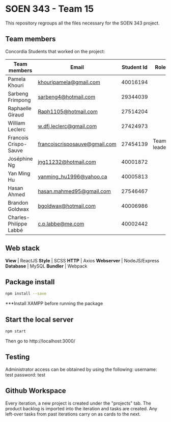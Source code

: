 # SOEN 343 - Team 15
This repository regroups all the files necessary for the SOEN 343 project.

## Team members 

Concordia Students that worked on the project:

Team members          | Email                         | Student Id   | Role        |Github Usernames
------------          | --------------------          | ------------ |------------ |----------------
Pamela Khouri         | khouripamela@gmail.com        | 40016194     |             | kpamela
Sarbeng Frimpong      | sarbeng4@hotmail.com          | 29344039     |             | jiggy357
Raphaelle Giraud      | Raph1105@hotmail.com          | 27514204     |             | Raph1105
William Leclerc       | w.dfj.leclerc@gmail.com       | 27424973     |             | LeCleric
Francois Crispo-Sauve | francoiscrisposauve@gmail.com | 27454139     | Team leader | franksauve
Joséphine Ng          | jng11232@hotmail.com          | 40001872     |             | jng11232
Yan Ming Hu           | yanming_hu1996@yahoo.ca       | 40005813     |             | Lordofsnails
Hasan Ahmed           | hasan.mahmed95@gmail.com      | 27546467     |             | hasan-ahmed
Brandon Goldwax       | bgoldwax@hotmail.com          | 40006986     |             | bgoldwax
Charles-Philippe Labbé| c.p.labbe@me.com              | 40002442     |             | CharlesPhilippeLabbe

## Web stack
**View** | ReactJS
**Style** | SCSS
**HTTP** | Axios
**Webserver** | NodeJS/Express
**Database** | MySQL
**Bundler** | Webpack

## Package install
```bash
npm install --save
```
***Install XAMPP before running the package

## Start the local server
```bash
npm start
```
Then go to http://localhost:3000/

## Testing
Administrator access can be obtained by using the following:
username: test
password: test

## Github Workspace
Every iteration, a new project is created under the "projects" tab. The product backlog is imported into the iteration and tasks are created. Any left-over tasks from past iterations carry on as cards to the next. 
